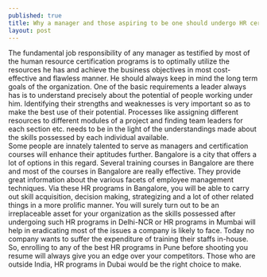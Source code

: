 ```yaml
---
published: true
title: Why a manager and those aspiring to be one should undergo HR certification courses?
layout: post
---
```

The fundamental job responsibility of any manager as testified by most of the human resource certification programs is to optimally utilize the resources he has and achieve the business objectives in most cost-effective and flawless manner. He should always keep in mind the long term goals of the organization.
One of the basic requirements a leader always has is to understand precisely about the potential of people working under him. Identifying their strengths and weaknesses is very important so as to make the best use of their potential. Processes like assigning different resources to different modules of a project and finding team leaders for each section etc. needs to be in the light of the understandings made about the skills possessed by each individual available.  
Some people are innately talented to serve as managers and certification courses will enhance their aptitudes further. Bangalore is a city that offers a lot of options in this regard. Several training courses in Bangalore are there and most of the courses in Bangalore are really effective. They provide great information about the various facets of employee management techniques. Via these HR programs in Bangalore, you will be able to carry out skill acquisition, decision making, strategizing and a lot of other related things in a more prolific manner. 
You will surely turn out to be an irreplaceable asset for your organization as the skills possessed after undergoing such HR programs in Delhi-NCR or HR programs in Mumbai will help in eradicating most of the issues a company is likely to face. 
Today no company wants to suffer the expenditure of training their staffs in-house. So, enrolling to any of the best HR programs in Pune before shooting you resume will always give you an edge over your competitors. Those who are outside India, HR programs in Dubai would be the right choice to make. 

